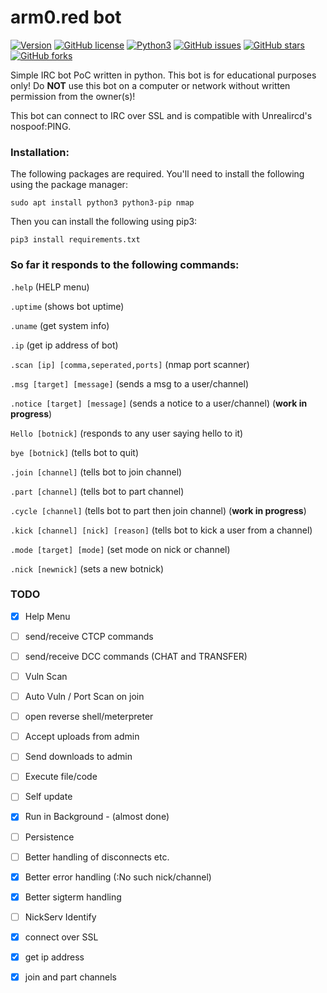 # arm0.red bot

[![Version](https://img.shields.io/badge/version-0.5.5-red.svg)]() [![GitHub license](https://img.shields.io/github/license/trackmastersteve/bot.svg)](https://github.com/trackmastersteve/bot/tree/master/LICENSE) [![Python3](https://img.shields.io/badge/python-3.6-green.svg)]() [![GitHub issues](https://img.shields.io/github/issues/trackmastersteve/bot.svg)](https://github.com/trackmastersteve/bot/issues) [![GitHub stars](https://img.shields.io/github/stars/trackmastersteve/bot.svg)](https://github.com/trackmastersteve/bot/stargazers)  [![GitHub forks](https://img.shields.io/github/forks/trackmastersteve/bot.svg)](https://github.com/trackmastersteve/bot/network) 

Simple IRC bot PoC written in python. This bot is for educational purposes only!
Do **NOT** use this bot on a computer or network without written permission from the owner(s)!


This bot can connect to IRC over SSL and is compatible with Unrealircd's nospoof:PING.

### Installation:

The following packages are required. You'll need to install the following using the
package manager:

```sudo apt install python3 python3-pip nmap```

Then you can install the following using pip3:

```pip3 install requirements.txt```


### So far it responds to the following commands:

```.help``` (HELP menu)

```.uptime``` (shows bot uptime)

```.uname``` (get system info)

```.ip``` (get ip address of bot)

```.scan [ip] [comma,seperated,ports]``` (nmap port scanner)

```.msg [target] [message]``` (sends a msg to a user/channel)

```.notice [target] [message]``` (sends a notice to a user/channel) (**work in progress**)

```Hello [botnick]``` (responds to any user saying hello to it)

```bye [botnick]``` (tells bot to quit)

```.join [channel]``` (tells bot to join channel)

```.part [channel]``` (tells bot to part channel)

```.cycle [channel]``` (tells bot to part then join channel) (**work in progress**)

```.kick [channel] [nick] [reason]``` (tells bot to kick a user from a channel)

```.mode [target] [mode]``` (set mode on nick or channel)

```.nick [newnick]``` (sets a new botnick)

### TODO

- [x] Help Menu

- [ ] send/receive CTCP commands

- [ ] send/receive DCC commands (CHAT and TRANSFER)

- [ ] Vuln Scan

- [ ] Auto Vuln / Port Scan on join

- [ ] open reverse shell/meterpreter

- [ ] Accept uploads from admin

- [ ] Send downloads to admin 

- [ ] Execute file/code

- [ ] Self update

- [x] Run in Background - (almost done)

- [ ] Persistence

- [ ] Better handling of disconnects etc.

- [x] Better error handling (:No such nick/channel)

- [x] Better sigterm handling

- [ ] NickServ Identify

- [x] connect over SSL 

- [x] get ip address

- [x] join and part channels

